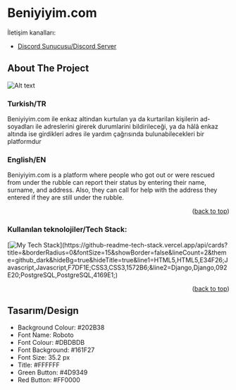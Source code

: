 <!-- Improved compatibility of back to top link: See: https://github.com/othneildrew/Best-README-Template/pull/73 -->
<a name="readme-top"></a>

  <h1 align="left">Beniyiyim.com</h1>

 İletişim kanalları:
  <p align="left">

   - [Discord Sunucusu/Discord Server](https://discord.com/invite/itdepremyardim)
  </p>
</div>


<!-- ABOUT THE PROJECT -->
## About The Project
![Alt text](https://media.discordapp.net/attachments/1072456259791491095/1072562386327842867/image.png?width=2083&height=1196)

### Turkish/TR
Beniyiyim.com ile enkaz altindan kurtulan ya da kurtarilan kişilerin ad-soyadları ile adreslerini girerek durumlarini bildirileceği, ya da hâlâ enkaz altında ise girdikleri adres ile yardım çağrısında bulunabilecekleri bir platformdur

### English/EN
Beniyiyim.com is a platform where people who got out or were rescued from under the rubble can report their status by entering their name, surname, and address. Also, they can call for help with the address they entered if they are still under the rubble.

<p align="right">(<a href="#readme-top">back to top</a>)</p>

### Kullanılan teknolojiler/Tech Stack:
[![My Tech Stack](https://github-readme-tech-stack.vercel.app/api/cards?title=&borderRadius=0&fontSize=15&showBorder=false&lineCount=2&theme=github_dark&hideBg=true&hideTitle=true&line1=HTML5,HTML5,E34F26;Javascript,Javascript,F7DF1E;CSS3,CSS3,1572B6;&line2=Django,Django,092E20;PostgreSQL,PostgreSQL,4169E1;)](https://github-readme-tech-stack.vercel.app/api/cards?title=&borderRadius=0&fontSize=15&showBorder=false&lineCount=2&theme=github_dark&hideBg=true&hideTitle=true&line1=HTML5,HTML5,E34F26;Javascript,Javascript,F7DF1E;CSS3,CSS3,1572B6;&line2=Django,Django,092E20;PostgreSQL,PostgreSQL,4169E1;)
<p align="right">(<a href="#readme-top">back to top</a>)</p>


## Tasarım/Design

* Background Colour: #202B38
* Font Name: Roboto
* Font Colour: #DBDBDB
* Font Background: #161F27
* Font Size: 35.2 px
* Title: #FFFFFF
* Green Button: #4D9349
* Red Button:  #FF0000

